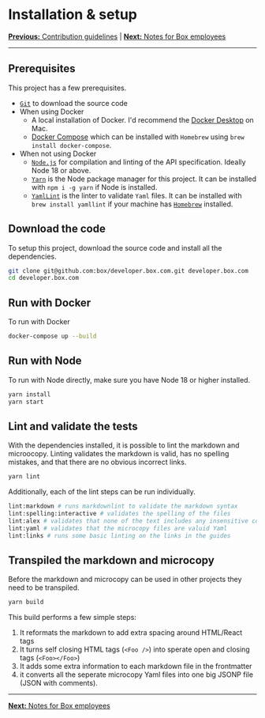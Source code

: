 # Installation & setup

[**Previous:** Contribution guidelines](../CONTRIBUTING.md) |
[**Next:** Notes for Box employees](./boxers.md)

---

## Prerequisites

This project has a few prerequisites.

* [`Git`](https://git-scm.com/) to download the source code
* When using Docker
  * A local installation of Docker. I'd recommend the
    [Docker Desktop](https://www.docker.com/products/docker-desktop)
    on Mac.
  * [Docker Compose](https://docs.docker.com/compose/) which can be
    installed with `Homebrew` using `brew install docker-compose`.
* When not using Docker
  * [`Node.js`](https://nodejs.org/) for compilation and linting of the API
    specification. Ideally Node 18 or above.
  * [`Yarn`](https://yarnpkg.com/) is the Node package manager for this project.
    It can be installed with `npm i -g yarn` if Node is installed.
  * [`YamlLint`](https://github.com/adrienverge/yamllint) is the linter to validate
    `Yaml` files. It can be installed with `brew install yamllint` if your machine
    has [`Homebrew`](https://brew.sh) installed.

## Download the code

To setup this project, download the source code and install all the
dependencies.

```sh
git clone git@github.com:box/developer.box.com.git developer.box.com
cd developer.box.com
```

## Run with Docker

To run with Docker

```sh
docker-compose up --build
```

## Run with Node

To run with Node directly, make sure you have Node 18 or higher installed.

```sh
yarn install
yarn start
```

## Lint and validate the tests

With the dependencies installed, it is possible to lint the markdown and
microocopy. Linting validates the markdown is valid, has no spelling
mistakes, and that  there are no obvious incorrect links.

```sh
yarn lint
```

Additionally, each of the lint steps can be run individually.


```sh
lint:markdown # runs markdownlint to validate the markdown syntax
lint:spelling:interactive # validates the spelling of the files
lint:alex # validates that none of the text includes any insensitive content
lint:yaml # validates that the microcopy files are valuid Yaml
lint:links # runs some basic linting on the links in the guides
```


## Transpiled the markdown and microcopy

Before the markdown and microcopy can be used in other projects they need to be
transpiled.

```sh
yarn build
```

This build performs a few simple steps:

1. It reformats the markdown to add extra spacing around HTML/React tags
2. It turns self closing HTML tags (`<Foo />`) into sperate open and closing
   tags (`<Foo></Foo>`)
3. It adds some extra information to each markdown file in the frontmatter
4. it converts all the seperate microcopy Yaml files into one big JSONP file
   (JSON with comments).

---

[**Next:** Notes for Box employees](./boxers.md)
